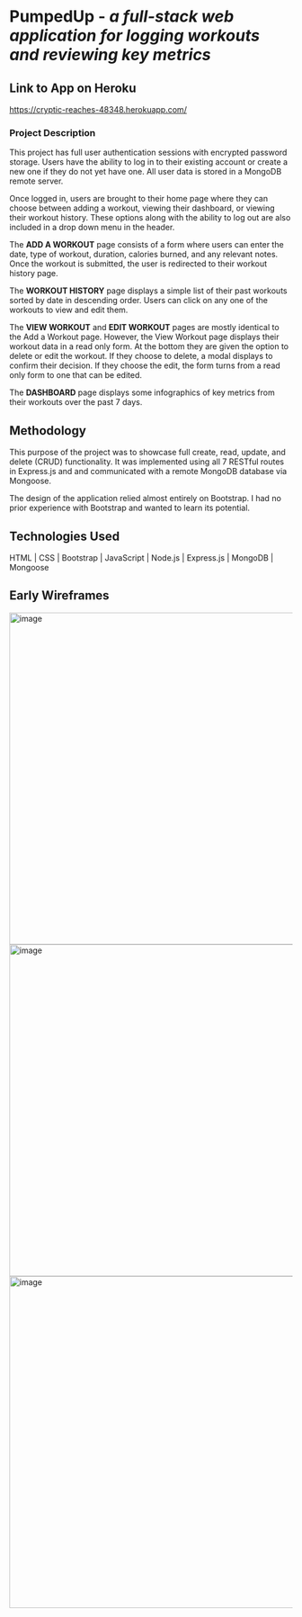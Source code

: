 # PumpedUp - *a full-stack web application for logging workouts and reviewing key metrics*

## Link to App on Heroku
https://cryptic-reaches-48348.herokuapp.com/

### Project Description
This project has full user authentication sessions with encrypted password storage. Users have the ability to log in to their existing account or create a new one if they do not yet have one. All user data is stored in a MongoDB remote server.

Once logged in, users are brought to their home page where they can choose between adding a workout, viewing their dashboard, or viewing their workout history. These options along with the ability to log out are also included in a drop down menu in the header.

The **ADD A WORKOUT** page consists of a form where users can enter the date, type of workout, duration, calories burned, and any relevant notes. Once the workout is submitted, the user is redirected to their workout history page.

The **WORKOUT HISTORY** page displays a simple list of their past workouts sorted by date in descending order. Users can click on any one of the workouts to view and edit them.

The **VIEW WORKOUT** and **EDIT WORKOUT** pages are mostly identical to the Add a Workout page. However, the View Workout page displays their workout data in a read only form. At the bottom they are given the option to delete or edit the workout. If they choose to delete, a modal displays to confirm their decision. If they choose the edit, the form turns from a read only form to one that can be edited.

The **DASHBOARD** page displays some infographics of key metrics from their workouts over the past 7 days.

## Methodology
This purpose of the project was to showcase full create, read, update, and delete (CRUD) functionality. It was implemented using all 7 RESTful routes in Express.js and and communicated with a remote MongoDB database via Mongoose.

The design of the application relied almost entirely on Bootstrap. I had no prior experience with Bootstrap and wanted to learn its potential.

## Technologies Used
HTML | CSS | Bootstrap | JavaScript | Node.js | Express.js | MongoDB | Mongoose

## Early Wireframes
<img width="590" alt="image" src="https://user-images.githubusercontent.com/70616807/169092129-6eb7cf0e-0be6-442c-ba66-e98f73ed12d9.png">
<img width="590" alt="image" src="https://user-images.githubusercontent.com/70616807/169092314-7dad93ca-4b02-4446-916c-998b25df148b.png">
<img width="590" alt="image" src="https://user-images.githubusercontent.com/70616807/169092450-7d00b090-ca21-425b-a3f2-186d530f4217.png">
